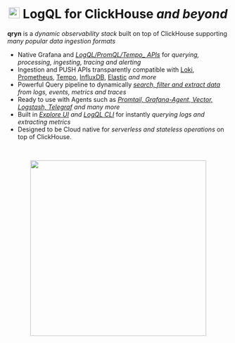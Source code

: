 <br />

<p id=start align="center">
<h1 align="center">
    <img src="https://github.com/metrico/qryn-docs/blob/main/docs/resources/images/qryn_logo_trans.png?raw=true" width=25 /> LogQL for ClickHouse <i>and beyond</i>
</h1>
</p>

**qryn** is a _dynamic observability stack_ built on top of ClickHouse supporting _many popular data ingestion formats_

* Native Grafana and _[LogQL/PromQL/Tempo_ APIs](support.md)_ for _querying, processing, ingesting, tracing and alerting_
* Ingestion and PUSH APIs transparently compatible with [Loki](logs/ingestion.md), [Prometheus](metrics/ingestion.md), [Tempo](telemetry/ingestion.md), [InfluxDB](metrics/ingestion.md), [Elastic](logs/ingestion.md) _and more_
* Powerful Query pipeline to dynamically _[search, filter and extract data](getting-started.md) from logs, events, metrics and traces_
* Ready to use with Agents such as _[Promtail, Grafana-Agent, Vector, Logstash, Telegraf](ingestion.md) and many more_
* Built in _[Explore UI](https://github.com/metrico/qryn-view) and [LogQL CLI](https://github.com/lmangani/vLogQL)_ for instantly _querying logs and extracting metrics_
* Designed to be Cloud native for _serverless and stateless operations_ on top of ClickHouse.

<br />
<p id=logo align="center" style="border-radius:4px;">
    <img src="https://user-images.githubusercontent.com/1423657/50496835-404e6480-0a33-11e9-87a4-aebb71a668a7.gif" width=400 />
</p>

